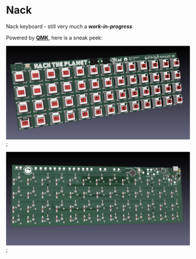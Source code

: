 # Nack
Nack keyboard - still very much a **_work-in-progress_**

Powered by [**QMK**](firmware), here is a sneak peek:

![Nack_front](screenshots/Nack_front.jpg "Nack front");


![Nack_back](screenshots/Nack_back.jpg "Nack back");
